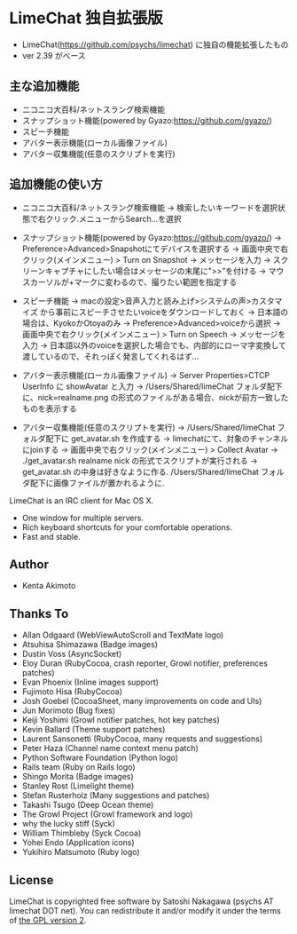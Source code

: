 # LimeChat 独自拡張版

* LimeChat(https://github.com/psychs/limechat) に独自の機能拡張したもの
* ver 2.39 がベース

## 主な追加機能
* ニコニコ大百科/ネットスラング検索機能
* スナップショット機能(powered by Gyazo:https://github.com/gyazo/)
* スピーチ機能
* アバター表示機能(ローカル画像ファイル)
* アバター収集機能(任意のスクリプトを実行)

## 追加機能の使い方
* ニコニコ大百科/ネットスラング検索機能
 -> 検索したいキーワードを選択状態で右クリック.メニューからSearch...を選択
* スナップショット機能(powered by Gyazo:https://github.com/gyazo/)
 -> Preference>Advanced>Snapshotにてデバイスを選択する
 -> 画面中央で右クリック(メインメニュー) > Turn on Snapshot
 -> メッセージを入力
 -> スクリーンキャプチャにしたい場合はメッセージの末尾に">>"を付ける
 -> マウスカーソルが+マークに変わるので、撮りたい範囲を指定する
 
* スピーチ機能
 -> macの設定>音声入力と読み上げ>システムの声>カスタマイズ から事前にスピーチさせたいvoiceをダウンロードしておく
 -> 日本語の場合は、KyokoかOtoyaのみ
 -> Preference>Advanced>voiceから選択
 -> 画面中央で右クリック(メインメニュー) > Turn on Speech
 -> メッセージを入力
 -> 日本語以外のvoiceを選択した場合でも、内部的にローマ字変換して渡しているので、それっぽく発言してくれるはず…
 
* アバター表示機能(ローカル画像ファイル)
 -> Server Properties>CTCP UserInfo に showAvatar と入力
 -> /Users/Shared/limeChat フォルダ配下に、nick=realname.png の形式のファイルがある場合、nickが前方一致したものを表示する
* アバター収集機能(任意のスクリプトを実行)
 -> /Users/Shared/limeChat フォルダ配下に get_avatar.sh を作成する
 -> limechatにて、対象のチャンネルにjoinする
 -> 画面中央で右クリック(メインメニュー) > Collect Avatar
 -> ./get_avatar.sh realname nick の形式でスクリプトが実行される
 -> get_avatar.sh の中身は好きなように作る. /Users/Shared/limeChat フォルダ配下に画像ファイルが置かれるように.

LimeChat is an IRC client for Mac OS X.

* One window for multiple servers.
* Rich keyboard shortcuts for your comfortable operations.
* Fast and stable.

## Author

* Kenta Akimoto

## Thanks To

* Allan Odgaard  (WebViewAutoScroll and TextMate logo)
* Atsuhisa Shimazawa  (Badge images)
* Dustin Voss  (AsyncSocket)
* Eloy Duran  (RubyCocoa, crash reporter, Growl notifier, preferences patches)
* Evan Phoenix  (Inline images support)
* Fujimoto Hisa  (RubyCocoa)
* Josh Goebel  (CocoaSheet, many improvements on code and UIs)
* Jun Morimoto  (Bug fixes)
* Keiji Yoshimi  (Growl notifier patches, hot key patches)
* Kevin Ballard  (Theme support patches)
* Laurent Sansonetti  (RubyCocoa, many requests and suggestions)
* Peter Haza  (Channel name context menu patch)
* Python Software Foundation  (Python logo)
* Rails team  (Ruby on Rails logo)
* Shingo Morita  (Badge images)
* Stanley Rost  (Limelight theme)
* Stefan Rusterholz  (Many suggestions and patches)
* Takashi Tsugo  (Deep Ocean theme)
* The Growl Project  (Growl framework and logo)
* why the lucky stiff  (Syck)
* William Thimbleby  (Syck Cocoa)
* Yohei Endo  (Application icons)
* Yukihiro Matsumoto  (Ruby logo)

## License

LimeChat is copyrighted free software by Satoshi Nakagawa (psychs AT limechat DOT net).
You can redistribute it and/or modify it under the terms of [the GPL version 2](https://github.com/psychs/limechat/blob/master/GPL.txt).
